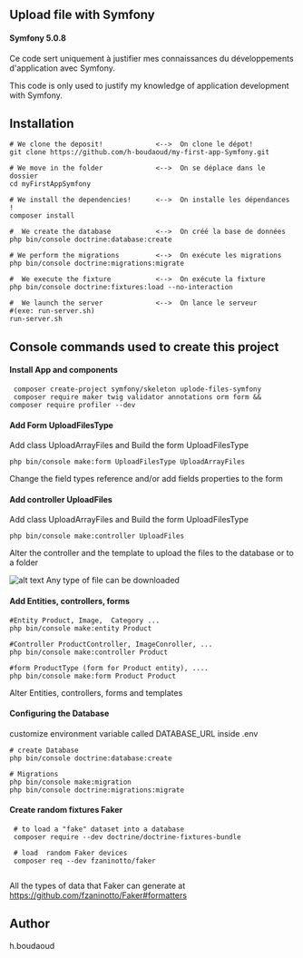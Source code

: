 ## Upload file with Symfony
#### Symfony 5.0.8
Ce code sert uniquement à justifier mes connaissances du développements d'application avec Symfony.

This code is only used to justify my knowledge of application development with Symfony.


## Installation
```
# We clone the deposit!             <-->  On clone le dépot!
git clone https://github.com/h-boudaoud/my-first-app-Symfony.git

# We move in the folder             <-->  On se déplace dans le dossier
cd myFirstAppSymfony

# We install the dependencies!      <-->  On installe les dépendances !
composer install

#  We create the database           <-->  On créé la base de données
php bin/console doctrine:database:create

# We perform the migrations         <-->  On exécute les migrations
php bin/console doctrine:migrations:migrate

#  We execute the fixture           <-->  On exécute la fixture
php bin/console doctrine:fixtures:load --no-interaction

#  We launch the server             <-->  On lance le serveur 
#(exe: run-server.sh)
run-server.sh
```

##  Console commands used to create this project 
#### Install App  and components
```
 composer create-project symfony/skeleton uplode-files-symfony
 composer require maker twig validator annotations orm form && composer require profiler --dev

```
#### Add Form UploadFilesType
 Add class UploadArrayFiles and Build the form UploadFilesType
```
php bin/console make:form UploadFilesType UploadArrayFiles

```
 Change the field types reference and/or add fields properties  to the form
 
 #### Add controller UploadFiles
  Add class UploadArrayFiles and Build the form UploadFilesType
 ```
 php bin/console make:controller UploadFiles
 
 ```
  Alter the controller and the template to upload the files to the database or to a folder

 

 ![alt text](https://upload.wikimedia.org/wikipedia/commons/thumb/e/e5/OOjs_UI_icon_alert_destructive_black-darkred.svg/44px-OOjs_UI_icon_alert_destructive_black-darkred.svg.png "Warning")
 Any type of file can be downloaded
 
  #### Add Entities, controllers, forms
  
 ```
#Entity Product, Image,  Category ...
php bin/console make:entity Product

#Controller ProductController, ImageConroller, ...
php bin/console make:controller Product

#form ProductType (form for Product entity), .... 
php bin/console make:form Product Product

 ```
Alter Entities, controllers, forms and templates

#### Configuring the Database
customize environment variable called DATABASE_URL inside .env
```
# create Database
php bin/console doctrine:database:create

# Migrations
php bin/console make:migration
php bin/console doctrine:migrations:migrate

```
 #### Create random fixtures  Faker
 
```
 # to load a "fake" dataset into a database
 composer require --dev doctrine/doctrine-fixtures-bundle
 
 # load  random Faker devices
 composer req --dev fzaninotto/faker
 
```
All the types of data that Faker can generate at https://github.com/fzaninotto/Faker#formatters


## Author
h.boudaoud



